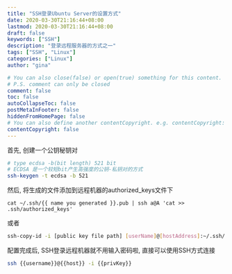 ```yaml
---
title: "SSH登录Ubuntu Server的设置方式"
date: 2020-03-30T21:16:44+08:00
lastmod: 2020-03-30T21:16:44+08:00
draft: false
keywords: ["SSH"]
description: "登录远程服务器的方式之一"
tags: ["SSH", "Linux"]
categories: ["Linux"]
author: "gina"

# You can also close(false) or open(true) something for this content.
# P.S. comment can only be closed
comment: false
toc: false
autoCollapseToc: false
postMetaInFooter: false
hiddenFromHomePage: false
# You can also define another contentCopyright. e.g. contentCopyright: "This is another copyright."
contentCopyright: false
---
```

<!--more-->

首先, 创建一个公钥秘钥对

```bash
# type ecdsa -b(bit length) 521 bit
# ECDSA 是一个较短bit产生高强度的公钥-私钥对的方式
ssh-keygen -t ecdsa -b 521
```

然后, 将生成的文件添加到远程机器的authorized_keys文件下

```shel
cat ~/.ssh/{{ name you generated }}.pub | ssh a@A 'cat >> .ssh/authorized_keys'
```

或者

```bash
ssh-copy-id -i [public key file path] [userName]@[hostAddress]:~/.ssh/
```

配置完成后, SSH登录远程机器就不用输入密码啦, 直接可以使用SSH方式连接

```bash
ssh {{username}}@{{host}} -i {{privKey}}
```

